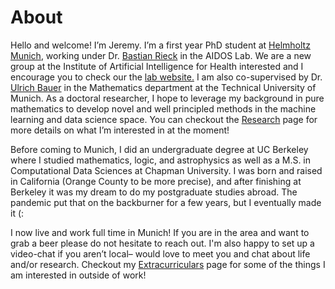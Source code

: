 # About

Hello and welcome! I’m Jeremy. I’m a first year PhD student at [Helmholtz Munich](https://www.helmholtz-munich.de/en/), working under Dr. [Bastian Rieck](https://bastian.rieck.me/) in the AIDOS Lab. We are a new group at the Institute of Artificial Intelligence for Health interested and I encourage you to check our the [lab website.](https://aidos.group/) I am also co-supervised by Dr. [Ulrich Bauer](https://ulrich-bauer.org/) in the Mathematics department at the Technical University of Munich. As a doctoral researcher, I hope to leverage my background in pure mathematics to develop novel and well principled methods in the machine learning and data science space. You can checkout the [Research](https://jeremy-wayland.me/research/) page for more details on what I’m interested in at the moment!


Before coming to Munich, I did an undergraduate degree at UC Berkeley where I studied mathematics, logic, and astrophysics as well as a M.S. in Computational Data Sciences at Chapman University. I was born and raised in California (Orange County to be more precise), and after finishing at Berkeley it was my dream to do my postgraduate studies abroad. The pandemic put that on the backburner for a few years, but I eventually made it (:


I now live and work full time in Munich! If you are in the area and want to grab a beer please do not hesitate to reach out. I'm also happy to set up a video-chat if you aren’t local– would love to meet you and chat about life and/or research. Checkout my [Extracurriculars](https://jeremy-wayland.me/extracurriculars/) page for some of the things I am interested in outside of work!




